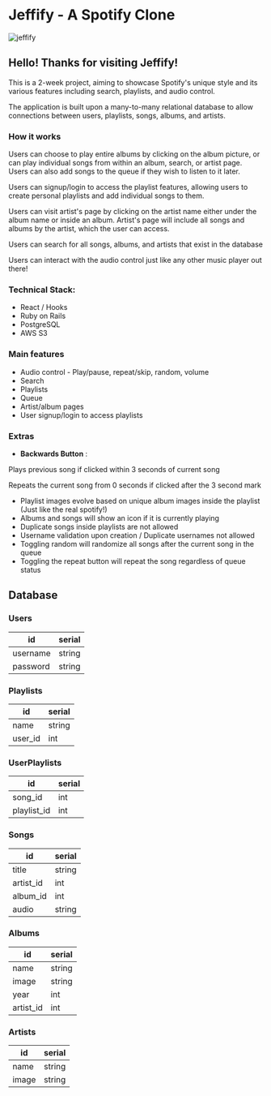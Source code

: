 # Jeffify - A Spotify Clone

![jeffify](https://i.imgur.com/njGq68u.png)

## Hello! Thanks for visiting Jeffify!

This is a 2-week project, aiming to showcase Spotify's unique style and its various features including search, playlists, and audio control.

The application is built upon a many-to-many relational database to allow connections between users, playlists, songs, albums, and artists.

### How it works

Users can choose to play entire albums by clicking on the album picture, or can play individual songs from within an album, search, or artist page. Users can also add songs to the queue if they wish to listen to it later.

Users can signup/login to access the playlist features, allowing users to create personal playlists and add individual songs to them.

Users can visit artist's page by clicking on the artist name either under the album name or inside an album. Artist's page will include all songs and albums by the artist, which the user can access.

Users can search for all songs, albums, and artists that exist in the database

Users can interact with the audio control just like any other music player out there!

### Technical Stack:

- React / Hooks
- Ruby on Rails
- PostgreSQL
- AWS S3

### Main features

- Audio control - Play/pause, repeat/skip, random, volume
- Search
- Playlists
- Queue
- Artist/album pages
- User signup/login to access playlists

### Extras

- **Backwards Button** :

Plays previous song if clicked within 3 seconds of current song

Repeats the current song from 0 seconds if clicked after the 3 second mark

- Playlist images evolve based on unique album images inside the playlist (Just like the real spotify!)
- Albums and songs will show an icon if it is currently playing
- Duplicate songs inside playlists are not allowed
- Username validation upon creation / Duplicate usernames not allowed
- Toggling random will randomize all songs after the current song in the queue
- Toggling the repeat button will repeat the song regardless of queue status

## Database

### Users

| id       | serial |
| -------- | ------ |
| username | string |
| password | string |

### Playlists

| id      | serial |
| ------- | ------ |
| name    | string |
| user_id | int    |

### UserPlaylists

| id          | serial |
| ----------- | ------ |
| song_id     | int    |
| playlist_id | int    |

### Songs

| id        | serial |
| --------- | ------ |
| title     | string |
| artist_id | int    |
| album_id  | int    |
| audio     | string |

### Albums

| id        | serial |
| --------- | ------ |
| name      | string |
| image     | string |
| year      | int    |
| artist_id | int    |

### Artists

| id    | serial |
| ----- | ------ |
| name  | string |
| image | string |
